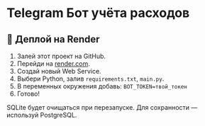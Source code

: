 # Telegram Бот учёта расходов

## 🚀 Деплой на Render
1. Залей этот проект на GitHub.
2. Перейди на [render.com](https://render.com).
3. Создай новый Web Service.
4. Выбери Python, залив `requirements.txt`, `main.py`.
5. В переменных окружения добавь: `BOT_TOKEN=твой_токен`
6. Готово!

SQLite будет очищаться при перезапуске. Для сохранности — используй PostgreSQL.
